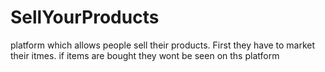# SellYourProducts
platform which allows people sell their products. First they have to market their itmes. if items are bought they wont be seen on ths platform
